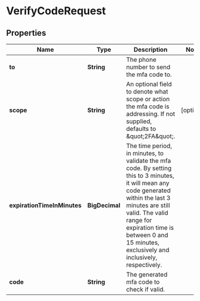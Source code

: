 

# VerifyCodeRequest


## Properties

| Name | Type | Description | Notes |
|------------ | ------------- | ------------- | -------------|
|**to** | **String** | The phone number to send the mfa code to. |  |
|**scope** | **String** | An optional field to denote what scope or action the mfa code is addressing.  If not supplied, defaults to \&quot;2FA\&quot;. |  [optional] |
|**expirationTimeInMinutes** | **BigDecimal** | The time period, in minutes, to validate the mfa code.  By setting this to 3 minutes, it will mean any code generated within the last 3 minutes are still valid.  The valid range for expiration time is between 0 and 15 minutes, exclusively and inclusively, respectively. |  |
|**code** | **String** | The generated mfa code to check if valid. |  |



